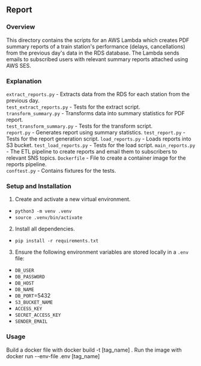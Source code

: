 ## Report

### Overview
This directory contains the scripts for an AWS Lambda which creates PDF summary reports of a train station's performance (delays, cancellations) from the previous day's data in the RDS database. The Lambda sends emails to subscribed users with relevant summary reports attached using AWS SES.

### Explanation
`extract_reports.py` - Extracts data from the RDS for each station from the previous day.   
`test_extract_reports.py` - Tests for the extract script.   
`transform_summary.py` - Transforms data into summary statistics for PDF report.  
`test_transform_summary.py` - Tests for the transform script.  
`report.py` - Generates report using summary statistics.
`test_report.py` - Tests for the report generation script.
`load_reports.py` - Loads reports into S3 bucket.
`test_load_reports.py` - Tests for the load script.
`main_reports.py` - The ETL pipeline to create reports and email them to subscribers to relevant SNS topics.
`Dockerfile` - File to create a container image for the reports pipeline.  
`conftest.py` - Contains fixtures for the tests.     

### Setup and Installation
1. Create and activate a new virtual environment.
- `python3 -m venv .venv`
- `source .venv/bin/activate`
2. Install all dependencies.
- `pip install -r requirements.txt`
3. Ensure the following environment variables are stored locally in a `.env` file:
- `DB_USER`
- `DB_PASSWORD`
- `DB_HOST`
- `DB_NAME`
- `DB_PORT`=5432
- `S3_BUCKET_NAME`
- `ACCESS_KEY`
- `SECRET_ACCESS_KEY`
- `SENDER_EMAIL`

### Usage
Build a docker file with docker build -t [tag_name] . Run the image with docker run --env-file .env [tag_name]

